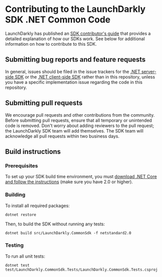 # Contributing to the LaunchDarkly SDK .NET Common Code

LaunchDarkly has published an [SDK contributor's guide](https://docs.launchdarkly.com/sdk/concepts/contributors-guide) that provides a detailed explanation of how our SDKs work. See below for additional information on how to contribute to this SDK.

## Submitting bug reports and feature requests

In general, issues should be filed in the issue trackers for the [.NET server-side SDK](https://github.com/launchdarkly/dotnet-server-sdk/issues) or the [.NET client-side SDK](https://github.com/launchdarkly/dotnet-client-sdk/issues) rather than in this repository, unless you have a specific implementation issue regarding the code in this repository.

## Submitting pull requests

We encourage pull requests and other contributions from the community. Before submitting pull requests, ensure that all temporary or unintended code is removed. Don't worry about adding reviewers to the pull request; the LaunchDarkly SDK team will add themselves. The SDK team will acknowledge all pull requests within two business days.

## Build instructions

### Prerequisites

To set up your SDK build time environment, you must [download .NET Core and follow the instructions](https://dotnet.microsoft.com/download) (make sure you have 2.0 or higher).

### Building

To install all required packages:

```
dotnet restore
```

Then, to build the SDK without running any tests:

```
dotnet build src/LaunchDarkly.CommonSdk -f netstandard2.0
```

### Testing

To run all unit tests:

```
dotnet test test/LaunchDarkly.CommonSdk.Tests/LaunchDarkly.CommonSdk.Tests.csproj
```
